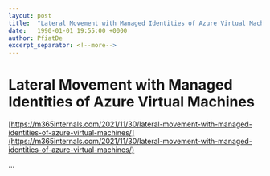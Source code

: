 ```yaml
---
layout: post
title:  "Lateral Movement with Managed Identities of Azure Virtual Machines"
date:   1990-01-01 19:55:00 +0000
author: PfiatDe
excerpt_separator: <!--more-->
---
```


# Lateral Movement with Managed Identities of Azure Virtual Machines
[https://m365internals.com/2021/11/30/lateral-movement-with-managed-identities-of-azure-virtual-machines/](https://m365internals.com/2021/11/30/lateral-movement-with-managed-identities-of-azure-virtual-machines/)

...
<!--more-->
